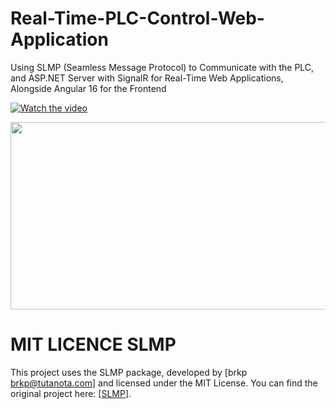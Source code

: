 # Real-Time-PLC-Control-Web-Application
Using SLMP (Seamless Message Protocol) to Communicate with the PLC, and ASP.NET Server with SignalR for Real-Time Web Applications, Alongside Angular 16 for the Frontend

[![Watch the video](https://img.youtube.com/vi/e1HpK0Os1Pw/hqdefault.jpg)](https://www.youtube.com/embed/e1HpK0Os1Pw)

[<img src="https://img.youtube.com/vi/e1HpK0Os1Pw/hqdefault.jpg" width="600" height="300"
/>](https://www.youtube.com/embed/e1HpK0Os1Pw)

# MIT LICENCE SLMP

This project uses the SLMP package, developed by [brkp <brkp@tutanota.com>] and licensed under the MIT License. You can find the original project here: [[SLMP](https://github.com/Esmool/SLMP/tree/master)].

